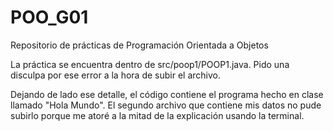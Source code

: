 # POO_G01
Repositorio de prácticas de Programación Orientada a Objetos

La práctica se encuentra dentro de src/poop1/POOP1.java.
Pido una disculpa por ese error a la hora de subir el archivo.

Dejando de lado ese detalle, el código contiene el programa hecho en clase llamado "Hola Mundo".
El segundo archivo que contiene mis datos no pude subirlo porque me atoré a la mitad de la explicación usando la terminal.
